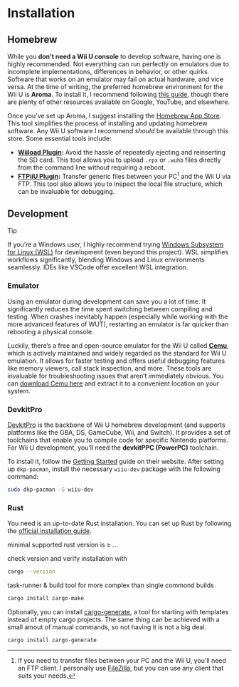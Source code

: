 # Installation

## Homebrew

While you **don’t need a Wii U console** to develop software, having one is highly recommended. Not everything can run perfectly on emulators due to incomplete implementations, differences in behavior, or other quirks. Software that works on an emulator may fail on actual hardware, and vice versa. At the time of writing, the preferred homebrew environment for the Wii U is **Aroma**. To install it, I recommend following [this guide](https://wiiu.hacks.guide), though there are plenty of other resources available on Google, YouTube, and elsewhere.

Once you’ve set up Aroma, I suggest installing the [Homebrew App Store](https://github.com/fortheusers/hb-appstore). This tool simplifies the process of installing and updating homebrew software. Any Wii U software I recommend *should* be available through this store. Some essential tools include:

- **[Wiiload Plugin](./requirements.md#software):** Avoid the hassle of repeatedly ejecting and reinserting the SD card. This tool allows you to upload `.rpx` or `.wuhb` files directly from the command line without requiring a reboot.
- **[FTPiiU Plugin](./requirements.md#software):** Transfer generic files between your PC[^1] and the Wii U via FTP. This tool also allows you to inspect the local file structure, which can be invaluable for debugging.

## Development

> [!TIP]
> If you’re a Windows user, I highly recommend trying [Windows Subsystem for Linux (WSL)](https://learn.microsoft.com/windows/wsl/about) for development (even beyond this project). WSL simplifies workflows significantly, blending Windows and Linux environments seamlessly. IDEs like VSCode offer excellent WSL integration. 

### Emulator

Using an emulator during development can save you a lot of time. It significantly reduces the time spent switching between compiling and testing. When crashes inevitably happen (especially while working with the more advanced features of WUT), restarting an emulator is far quicker than rebooting a physical console.

Luckily, there’s a free and open-source emulator for the Wii U called **[Cemu](requirements.md#software)**, which is actively maintained and widely regarded as the standard for Wii U emulation. It allows for faster testing and offers useful debugging features like memory viewers, call stack inspection, and more. These tools are invaluable for troubleshooting issues that aren’t immediately obvious. You can [download Cemu here](https://github.com/cemu-project/Cemu/releases) and extract it to a convenient location on your system.

### DevkitPro

[DevkitPro](https://devkitpro.org/) is the backbone of Wii U homebrew development (and supports platforms like the GBA, DS, GameCube, Wii, and Switch). It provides a set of toolchains that enable you to compile code for specific Nintendo platforms. For Wii U development, you’ll need the **devkitPPC (PowerPC)** toolchain.

To install it, follow the [Getting Started](https://devkitpro.org/wiki/Getting_Started) guide on their website. After setting up `dkp-pacman`, install the necessary `wiiu-dev` package with the following command:

```bash
sudo dkp-pacman -S wiiu-dev
```

### Rust

You need is an up-to-date Rust installation. You can set up Rust by following the [official installation guide](https://www.rust-lang.org/tools/install).

minimal supported rust version is ≥ ...

check version and verify installation with

```bash
cargo --version
```

task-runner & build tool for more complex than single commond builds

```bash
cargo install cargo-make
```

Optionally, you can install [cargo-generate](https://github.com/cargo-generate/cargo-generate), a tool for starting with templates instead of empty cargo projects. The same thing can be achieved with a small amout of manual commands, so not having it is not a big deal.

```bash
cargo install cargo-generate
```


[^1]: If you need to transfer files between your PC and the Wii U, you’ll need an FTP client. I personally use [FileZilla](https://filezilla-project.org/), but you can use any client that suits your needs.
